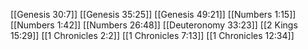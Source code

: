[[Genesis 30:7]]
[[Genesis 35:25]]
[[Genesis 49:21]]
[[Numbers 1:15]]
[[Numbers 1:42]]
[[Numbers 26:48]]
[[Deuteronomy 33:23]]
[[2 Kings 15:29]]
[[1 Chronicles 2:2]]
[[1 Chronicles 7:13]]
[[1 Chronicles 12:34]]
